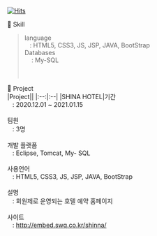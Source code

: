 [![Hits](https://hits.seeyoufarm.com/api/count/incr/badge.svg?url=https%3A%2F%2Fgithub.com%2Fsihyeon01%2Fsihyeon01%2Fblob%2Fmain%2FREADME.md&count_bg=%2397E1C8&title_bg=%2310A09A&icon=&icon_color=%23AAB8B7&title=hits&edge_flat=false)](https://hits.seeyoufarm.com)


🌱 Skill <br>
 >language <br>
 >&nbsp;&nbsp;&nbsp;: HTML5, CSS3, JS, JSP, JAVA, BootStrap <br>
 >Databases <br>
 >&nbsp;&nbsp;&nbsp; : My-SQL <br><br><br>



🌱 Project <br>
|Project||
|:--:|:--|
|SHINA HOTEL|기간<br>&nbsp;&nbsp;&nbsp;: 2020.12.01 ~ 2021.01.15<br><br>팀원<br>&nbsp;&nbsp;&nbsp;: 3명<br><br>개발 플랫폼<br>&nbsp;&nbsp;&nbsp;: Eclipse, Tomcat, My- SQL<br><br>사용언어<br>&nbsp;&nbsp;&nbsp;: HTML5, CSS3, JS, JSP, JAVA, BootStrap<br><br>설명<br>&nbsp;&nbsp;&nbsp;: 회원제로 운영되는 호텔 예약 홈페이지<br><br>사이트<br>&nbsp;&nbsp;&nbsp;: http://embed.swq.co.kr/shinna/<br><br>

    
<!--
**sihyeon01/sihyeon01** is a ✨ _special_ ✨ repository because its `README.md` (this file) appears on your GitHub profile.

Here are some ideas to get you started:

- 🔭 I’m currently working on ...
- 🌱 I’m currently learning ...
- 👯 I’m looking to collaborate on ...
- 🤔 I’m looking for help with ...
- 💬 Ask me about ...
- 📫 How to reach me: ...
- 😄 Pronouns: ...
- ⚡ Fun fact: ...
-->
